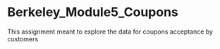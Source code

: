 # Berkeley_Module5_Coupons
This assignment meant to explore the data for coupons acceptance by customers
